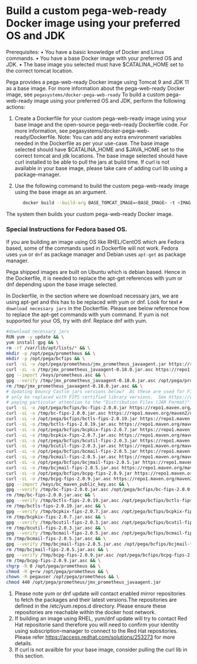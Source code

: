 # Build a custom pega-web-ready Docker image using your preferred OS and JDK

Prerequisites:
• You have a basic knowledge of Docker and Linux commands.
• You have a base Docker image with your preferred OS and JDK.
• The base image you selected must have $CATALINA_HOME set to the correct tomcat location.

Pega provides a pega-web-ready Docker image using Tomcat 9 and JDK 11 as a base image. For more information about the pega-web-ready Docker image, see `pegasystems/docker-pega-web-ready`
To build a custom pega-web-ready image using your preferred OS and JDK, perform the following actions:

1. Create a Dockerfile for your custom pega-web-ready image using your base image and the open-source pega-web-ready Dockerfile code. 
   For more information, see pegasystems/docker-pega-web-ready/Dockerfile.
   Note: You can add any extra environment variables needed in the Dockerfile as per your use-case.
         The base image selected should have $CATALINA_HOME and $JAVA_HOME set to the correct tomcat and jdk locations.
         The base image selected should have curl installed to be able to pull the jars at build time.
         If curl is not available in your base image, please take care of adding curl lib using a package-manager.

2. Use the following command to build the custom pega-web-ready image using the base image as an argument.
     ```bash
        docker build --build-arg BASE_TOMCAT_IMAGE=<BASE_IMAGE> -t <IMAGE_NAME> .
     ```

The system then builds your custom pega-web-ready Docker image.

 ### Special Instructions for Fedora based OS.

If you are building an image using OS like RHEL/CentOS which are Fedora based, some of the commands used in Dockerfile will not work.
Fedora uses `yum` or `dnf` as package manager and Debian uses `apt-get` as package manager.

Pega shipped images are built on Ubuntu which is debian based.
Hence in the Dockerfile, it is needed to replace the apt-get references with yum or dnf depending upon the base image selected.

In Dockerfile, in the section where we download necessary jars, we are using apt-get and this has to be replaced with yum or dnf. Look for text `# download necessary jars` in the Dockerfile.
Please see below reference how to replace the apt-get commands with yum command. If yum is not supported for your OS, try with dnf. Replace dnf with yum.


```bash
#download necessary jars
RUN yum -y update && \
yum install gpg && \
rm -rf /var/lib/apt/lists/* && \
mkdir -p /opt/pega/prometheus && \
mkdir -p /opt/pega/bcfips && \
curl -sL -o /opt/pega/prometheus/jmx_prometheus_javaagent.jar https://repo1.maven.org/maven2/io/prometheus/jmx/jmx_prometheus_javaagent/0.18.0/jmx_prometheus_javaagent-0.18.0.jar && \
curl -sL -o /tmp/jmx_prometheus_javaagent-0.18.0.jar.asc https://repo1.maven.org/maven2/io/prometheus/jmx/jmx_prometheus_javaagent/0.18.0/jmx_prometheus_javaagent-0.18.0.jar.asc && \
gpg --import /keys/prometheus.asc && \
gpg --verify /tmp/jmx_prometheus_javaagent-0.18.0.jar.asc /opt/pega/prometheus/jmx_prometheus_javaagent.jar && \
rm /tmp/jmx_prometheus_javaagent-0.18.0.jar.asc && \
# Updating Bouncy Castle jars versions below?  As these are used for FIPS 140-3 support, the versions below should
# only be replaced with FIPS certified library versions.  See https://www.bouncycastle.org/download/bouncy-castle-java-fips/#latest --
# paying particular attention to the "Distribution Files (JAR Format)".  The jars below correspond to BC-FJA 2.0.0.
curl -sL -o /opt/pega/bcfips/bc-fips-2.0.0.jar https://repo1.maven.org/maven2/org/bouncycastle/bc-fips/2.0.0/bc-fips-2.0.0.jar && \
curl -sL -o /tmp/bc-fips-2.0.0.jar.asc https://repo1.maven.org/maven2/org/bouncycastle/bc-fips/2.0.0/bc-fips-2.0.0.jar.asc && \
curl -sL -o /opt/pega/bcfips/bctls-fips-2.0.19.jar https://repo1.maven.org/maven2/org/bouncycastle/bctls-fips/2.0.19/bctls-fips-2.0.19.jar && \
curl -sL -o /tmp/bctls-fips-2.0.19.jar.asc https://repo1.maven.org/maven2/org/bouncycastle/bctls-fips/2.0.19/bctls-fips-2.0.19.jar.asc && \
curl -sL -o /opt/pega/bcfips/bcpkix-fips-2.0.7.jar https://repo1.maven.org/maven2/org/bouncycastle/bcpkix-fips/2.0.7/bcpkix-fips-2.0.7.jar && \
curl -sL -o /tmp/bcpkix-fips-2.0.7.jar.asc https://repo1.maven.org/maven2/org/bouncycastle/bcpkix-fips/2.0.7/bcpkix-fips-2.0.7.jar.asc && \
curl -sL -o /opt/pega/bcfips/bcutil-fips-2.0.3.jar https://repo1.maven.org/maven2/org/bouncycastle/bcutil-fips/2.0.3/bcutil-fips-2.0.3.jar && \
curl -sL -o /tmp/bcutil-fips-2.0.3.jar.asc https://repo1.maven.org/maven2/org/bouncycastle/bcutil-fips/2.0.3/bcutil-fips-2.0.3.jar.asc && \
curl -sL -o /opt/pega/bcfips/bcmail-fips-2.0.5.jar https://repo1.maven.org/maven2/org/bouncycastle/bcmail-fips/2.0.5/bcmail-fips-2.0.5.jar && \
curl -sL -o /tmp/bcmail-fips-2.0.5.jar.asc https://repo1.maven.org/maven2/org/bouncycastle/bcmail-fips/2.0.5/bcmail-fips-2.0.5.jar.asc && \
curl -sL -o /opt/pega/bcfips/bcjmail-fips-2.0.5.jar https://repo1.maven.org/maven2/org/bouncycastle/bcjmail-fips/2.0.5/bcjmail-fips-2.0.5.jar && \
curl -sL -o /tmp/bcjmail-fips-2.0.5.jar.asc https://repo1.maven.org/maven2/org/bouncycastle/bcjmail-fips/2.0.5/bcjmail-fips-2.0.5.jar.asc && \
curl -sL -o /opt/pega/bcfips/bcpg-fips-2.0.9.jar https://repo1.maven.org/maven2/org/bouncycastle/bcpg-fips/2.0.9/bcpg-fips-2.0.9.jar && \
curl -sL -o /tmp/bcpg-fips-2.0.9.jar.asc https://repo1.maven.org/maven2/org/bouncycastle/bcpg-fips/2.0.9/bcpg-fips-2.0.9.jar.asc && \
gpg --import /keys/bc_maven_public_key.asc && \
gpg --verify /tmp/bc-fips-2.0.0.jar.asc /opt/pega/bcfips/bc-fips-2.0.0.jar && \
rm /tmp/bc-fips-2.0.0.jar.asc && \
gpg --verify /tmp/bctls-fips-2.0.19.jar.asc /opt/pega/bcfips/bctls-fips-2.0.19.jar && \
rm /tmp/bctls-fips-2.0.19.jar.asc && \
gpg --verify /tmp/bcpkix-fips-2.0.7.jar.asc /opt/pega/bcfips/bcpkix-fips-2.0.7.jar && \
rm /tmp/bcpkix-fips-2.0.7.jar.asc && \
gpg --verify /tmp/bcutil-fips-2.0.3.jar.asc /opt/pega/bcfips/bcutil-fips-2.0.3.jar && \
rm /tmp/bcutil-fips-2.0.3.jar.asc && \
gpg --verify /tmp/bcmail-fips-2.0.5.jar.asc /opt/pega/bcfips/bcmail-fips-2.0.5.jar && \
rm /tmp/bcmail-fips-2.0.5.jar.asc && \
gpg --verify /tmp/bcjmail-fips-2.0.5.jar.asc /opt/pega/bcfips/bcjmail-fips-2.0.5.jar && \
rm /tmp/bcjmail-fips-2.0.5.jar.asc && \
gpg --verify /tmp/bcpg-fips-2.0.9.jar.asc /opt/pega/bcfips/bcpg-fips-2.0.9.jar && \
rm /tmp/bcpg-fips-2.0.9.jar.asc && \
chgrp -R 0 /opt/pega/prometheus && \
chmod -R g+rw /opt/pega/prometheus && \
chown -R pegauser /opt/pega/prometheus && \
chmod 440 /opt/pega/prometheus/jmx_prometheus_javaagent.jar 
```
1. Please note yum or dnf update will contact enabled mirror repositories to fetch the packages and their latest versions.The repositories are defined in the /etc/yum.repos.d directory.
   Please ensure these repositories are reachable within the docker host network.
2. If building an image using RHEL, yum/dnf update will try to contact Red Hat repositorie sand therefore you will need to confirm your identity using subscription-manager to connect to 
   the Red Hat repositories. Please refer https://access.redhat.com/solutions/253273 for more details. 
3. If curl is not availble for your base image, consider pulling the curl lib in this section.
